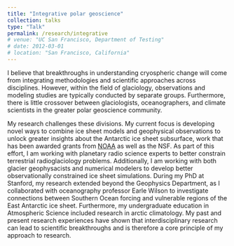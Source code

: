 ```yaml
---
title: "Integrative polar geoscience"
collection: talks
type: "Talk"
permalink: /research/integrative
# venue: "UC San Francisco, Department of Testing"
# date: 2012-03-01
# location: "San Francisco, California"
---
```


I believe that breakthroughs in understanding cryospheric change will come from integrating methodologies and scientific approaches across disciplines. However, within the field of glaciology, observations and modeling studies are typically conducted by separate groups. Furthermore, there is little crossover between glaciologists, oceanographers, and climate scientists in the greater polar geoscience community.

My research challenges these divisions. My current focus is developing novel ways to combine ice sheet models and geophysical observations to unlock greater insights about the Antarctic ice sheet subsurface, work that has been awarded grants from [NOAA](https://cpaess.ucar.edu/cgc/class-34) as well as the NSF. As part of this effort, I am working with planetary radio science experts to better constrain terrestrial radioglaciology problems. Additionally, I am working with both glacier geophysacists and numerical modelers to develop better observationally constrained ice sheet simulations. During my PhD at Stanford, my research extended beyond the Geophysics Department, as I collaborated with oceanography professor Earle Wilson to investigate connections between Southern Ocean forcing and vulnerable regions of the East Antarctic ice sheet. Furthermore, my undergraduate education in Atmospheric Science included research in arctic climatology. My past and present research experiences have shown that interdisciplinary research can lead to scientific breakthroughs and is therefore a core principle of my approach to research.

